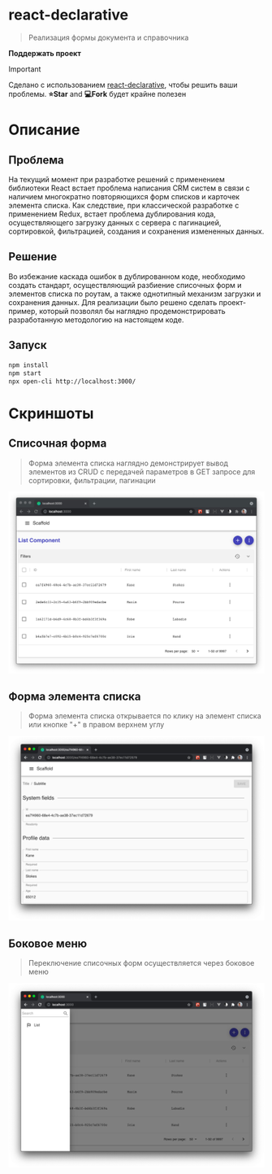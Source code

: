 # react-declarative

> Реализация формы документа и справочника

**Поддержать проект**

> [!IMPORTANT]
> Сделано с использованием [react-declarative](https://github.com/react-declarative/react-declarative), чтобы решить ваши проблемы. **⭐Star** and **💻Fork** будет крайне полезен

# Описание

## Проблема

На текущий момент при разработке решений с применением библиотеки React встает проблема написания CRM систем в связи с наличием многократно повторяющихся форм списков и карточек элемента списка. Как следствие, при классической разработке с применением Redux, встает проблема дублирования кода, осуществляющего загрузку данных с сервера с пагинацией, сортировкой, фильтрацией, создания и сохранения измененных данных.

## Решение

Во избежание каскада ошибок в дублированном коде, необходимо создать стандарт, осуществляющий разбиение списочных форм и элементов списка по роутам, а также однотипный механизм загрузки и сохранения данных. Для реализации было решено сделать проект-пример, который позволял бы наглядно продемонстрировать разработанную методологию на настоящем коде.

## Запуск

```
npm install
npm start
npx open-cli http://localhost:3000/
```

# Скриншоты

## Списочная форма

> Форма элемента списка наглядно демонстрирует вывод элементов из CRUD c передачей параметров в GET запросе для сортировки, фильтрации, пагинации

![list](./docs/list.png)

## Форма элемента списка

> Форма элемента списка открывается по клику на элемент списка или кнопке "+" в правом верхнем углу

![one](./docs/one.png)

## Боковое меню

> Переключение списочных форм осуществляется через боковое меню

![scaffold](./docs/scaffold.png)
